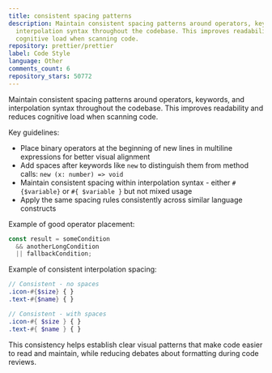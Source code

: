 ```yaml
---
title: consistent spacing patterns
description: Maintain consistent spacing patterns around operators, keywords, and
  interpolation syntax throughout the codebase. This improves readability and reduces
  cognitive load when scanning code.
repository: prettier/prettier
label: Code Style
language: Other
comments_count: 6
repository_stars: 50772
---
```


Maintain consistent spacing patterns around operators, keywords, and interpolation syntax throughout the codebase. This improves readability and reduces cognitive load when scanning code.

Key guidelines:
- Place binary operators at the beginning of new lines in multiline expressions for better visual alignment
- Add spaces after keywords like `new` to distinguish them from method calls: `new (x: number) => void`
- Maintain consistent spacing within interpolation syntax - either `#{$variable}` or `#{ $variable }` but not mixed usage
- Apply the same spacing rules consistently across similar language constructs

Example of good operator placement:
```javascript
const result = someCondition
  && anotherLongCondition
  || fallbackCondition;
```

Example of consistent interpolation spacing:
```scss
// Consistent - no spaces
.icon-#{$size} { }
.text-#{$name} { }

// Consistent - with spaces  
.icon-#{ $size } { }
.text-#{ $name } { }
```

This consistency helps establish clear visual patterns that make code easier to read and maintain, while reducing debates about formatting during code reviews.